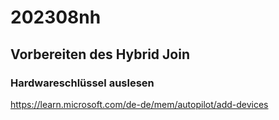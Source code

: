 # 202308nh
## Vorbereiten des Hybrid Join
### Hardwareschlüssel auslesen
https://learn.microsoft.com/de-de/mem/autopilot/add-devices
